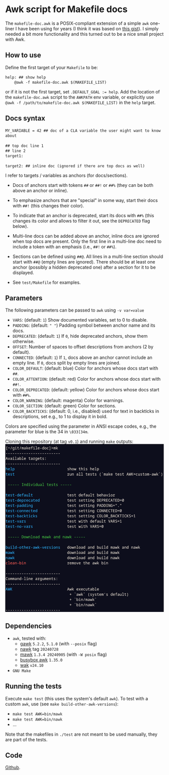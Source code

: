 # Awk script for Makefile docs

The `makefile-doc.awk` is a POSIX-compliant extension of a simple `awk` one-liner I have
been using for years (I think it was based on [this
gist](https://gist.github.com/prwhite/8168133)). I simply needed a bit more
functionality and this turned out to be a nice small project with Awk.

## How to use

Define the first target of your `Makefile` to be:

``` make
help: ## show help
	@awk -f makefile-doc.awk $(MAKEFILE_LIST)
```

or if it is not the first target, set `.DEFAULT_GOAL := help`. Add the location of the
`makefile-doc.awk` script to the `AWKPATH` env variable, or explicitly use `@awk -f
/path/to/makefile-doc.awk $(MAKEFILE_LIST)` in the `help` target.

## Docs syntax

``` make
MY_VARIABLE = 42 ## doc of a CLA variable the user might want to know about

## top doc line 1
## line 2
target1:

target2: ## inline doc (ignored if there are top docs as well)
```

I refer to targets / variables as anchors (for docs/sections).

+ Docs of anchors start with tokens `##` or `##!` or `##%` (they can be both above an
  anchor or inline).

+ To emphasize anchors that are "special" in some way, start their docs with `##!` (this
  changes their color).

+ To indicate that an anchor is deprecated, start its docs with `##%` (this changes its
  color and allows to filter it out, see the `DEPRECATED` flag below).

+ Multi-line docs can be added above an anchor, inline docs are ignored when top docs
  are present. Only the first line in a multi-line doc need to include a token with an
  emphasis (i.e., `##!` or `##%`).

+ Sections can be defined using `##@`. All lines in a multi-line section should start
  with `##@` (empty lines are ignored). There should be at least one anchor (possibly a
  hidden deprecated one) after a section for it to be displayed.

+ See `test/Makefile` for examples.

## Parameters

The following parameters can be passed to `awk` using `-v var=value`

+ `VARS`: (default: `1`) Show documented variables, set to 0 to disable.
+ `PADDING`: (default: `" "`) Padding symbol between anchor name and its docs.
+ `DEPRECATED`: (default: `1`) If `0`, hide deprecated anchors, show them otherwise.
+ `OFFSET`: Number of spaces to offset descriptions from anchors (2 by default).
+ `CONNECTED`: (default: `1`) If `1`, docs above an anchor cannot include an empty line.
  If `0`, docs split by empty lines are joined.
+ `COLOR_DEFAULT`: (default: blue) Color for anchors whose docs start with `##`.
+ `COLOR_ATTENTION`: (default: red) Color for anchors whose docs start with `##!`.
+ `COLOR_DEPRECATED`: (default: yellow) Color for anchors whose docs start with `##%`.
+ `COLOR_WARNING`: (default: magenta) Color for warnings.
+ `COLOR_SECTION`: (default: green) Color for sections.
+ `COLOR_BACKTICKS`: (default: 0, i.e., disabled) used for text in backticks in
  descriptions, set e.g., to 1 to display it in bold.

Colors are specified using the parameter in ANSI escape codes, e.g., the parameter for
blue is the 34 in `\033[34m`.

Cloning this repository (at tag `v0.1`) and running `make` outputs:
![makefile-doc.awk](img/example.png)

## Dependencies

+ `awk`, tested with:
  + [gawk](https://www.gnu.org/software/gawk) `5.2.2`, `5.1.0` (with `--posix` flag)
  + [nawk](https://github.com/onetrueawk/awk) tag `20240728`
  + [mawk](https://invisible-island.net/mawk) `1.3.4 20240905` (with  `-W posix` flag)
  + [busybox awk](https://www.busybox.net/) `1.35.0`
  + [wak](https://github.com/raygard/wak) `v24.10`
+ `GNU Make`

## Running the tests

Execute `make test` (this uses the system's default `awk`). To test with a custom
`awk`, use (see `make build-other-awk-versions`):

+ `make test AWK=bin/mawk`
+ `make test AWK=bin/nawk`
+ ...

Note that the makefiles in `./test` are not meant to be used manually, they are part of
the tests.

## Code

[Github](https://github.com/drdv/makefile-doc).
